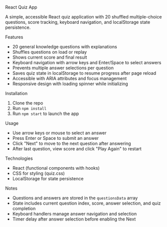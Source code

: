  React Quiz App

A simple, accessible React quiz application with 20 shuffled multiple-choice questions, score tracking, keyboard navigation, and localStorage state persistence.

 Features

- 20 general knowledge questions with explanations
- Shuffles questions on load or replay
- Shows current score and final result
- Keyboard navigation with arrow keys and Enter/Space to select answers
- Prevents multiple answer selections per question
- Saves quiz state in localStorage to resume progress after page reload
- Accessible with ARIA attributes and focus management
- Responsive design with loading spinner while initializing

Installation

1. Clone the repo
2. Run `npm install`
3. Run `npm start` to launch the app

 Usage

- Use arrow keys or mouse to select an answer
- Press Enter or Space to submit an answer
- Click "Next" to move to the next question after answering
- After last question, view score and click "Play Again" to restart

 Technologies

- React (functional components with hooks)
- CSS for styling (quiz.css)
- LocalStorage for state persistence

Notes

- Questions and answers are stored in the `questionsData` array
- State includes current question index, score, answer selection, and quiz completion
- Keyboard handlers manage answer navigation and selection
- Timer delay after answer selection before enabling the Next 
